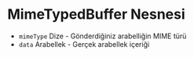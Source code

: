 # MimeTypedBuffer Nesnesi

* `mimeType` Dize - Gönderdiğiniz arabelliğin MIME türü
* `data` Arabellek - Gerçek arabellek içeriği